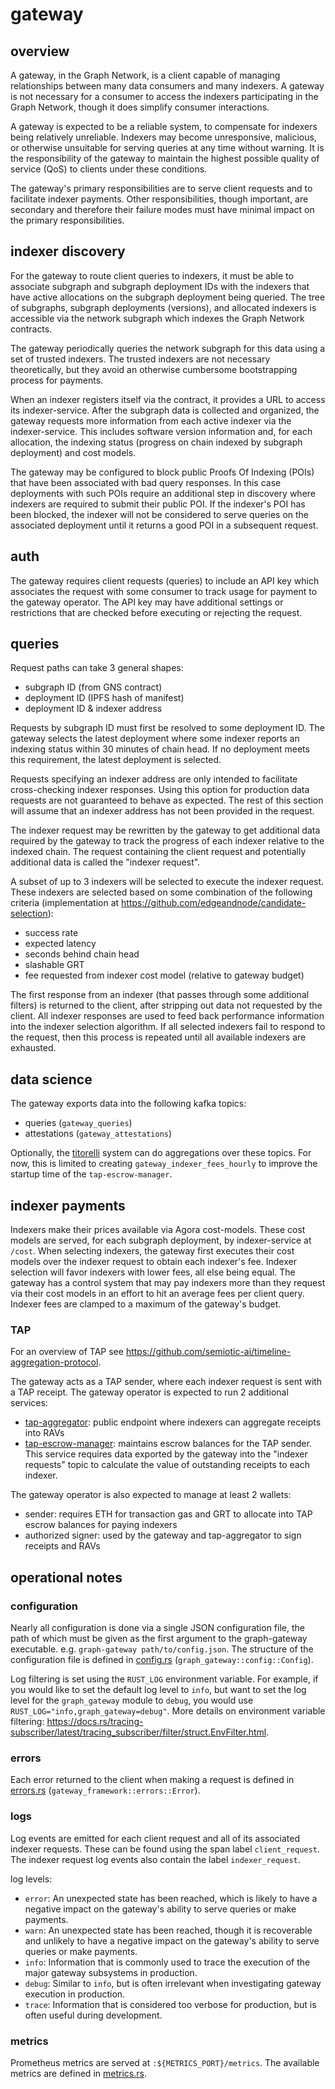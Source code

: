 # gateway

## overview

A gateway, in the Graph Network, is a client capable of managing relationships between many
data consumers and many indexers. A gateway is not necessary for a consumer to access the indexers
participating in the Graph Network, though it does simplify consumer interactions.

A gateway is expected to be a reliable system, to compensate for indexers being relatively
unreliable. Indexers may become unresponsive, malicious, or otherwise unsuitable for serving queries
at any time without warning. It is the responsibility of the gateway to maintain the highest
possible quality of service (QoS) to clients under these conditions.

The gateway's primary responsibilities are to serve client requests and to facilitate indexer
payments. Other responsibilities, though important, are secondary and therefore their failure modes
must have minimal impact on the primary responsibilities.

## indexer discovery

For the gateway to route client queries to indexers, it must be able to associate subgraph and
subgraph deployment IDs with the indexers that have active allocations on the subgraph deployment
being queried. The tree of subgraphs, subgraph deployments (versions), and allocated indexers is
accessible via the network subgraph which indexes the Graph Network contracts.

The gateway periodically queries the network subgraph for this data using a set of trusted indexers.
The trusted indexers are not necessary theoretically, but they avoid an otherwise cumbersome
bootstrapping process for payments.

When an indexer registers itself via the contract, it provides a URL to access its indexer-service.
After the subgraph data is collected and organized, the gateway requests more information from each
active indexer via the indexer-service. This includes software version information and, for each
allocation, the indexing status (progress on chain indexed by subgraph deployment) and cost models.

The gateway may be configured to block public Proofs Of Indexing (POIs) that have been associated
with bad query responses. In this case deployments with such POIs require an additional step in
discovery where indexers are required to submit their public POI. If the indexer's POI has been
blocked, the indexer will not be considered to serve queries on the associated deployment until it
returns a good POI in a subsequent request.

## auth

The gateway requires client requests (queries) to include an API key which associates the request
with some consumer to track usage for payment to the gateway operator. The API key may have
additional settings or restrictions that are checked before executing or rejecting the request.

## queries

Request paths can take 3 general shapes:

- subgraph ID (from GNS contract)
- deployment ID (IPFS hash of manifest)
- deployment ID & indexer address

Requests by subgraph ID must first be resolved to some deployment ID. The gateway selects the latest
deployment where some indexer reports an indexing status within 30 minutes of chain head. If no
deployment meets this requirement, the latest deployment is selected.

Requests specifying an indexer address are only intended to facilitate cross-checking indexer
responses. Using this option for production data requests are not guaranteed to behave as expected.
The rest of this section will assume that an indexer address has not been provided in the request.

The indexer request may be rewritten by the gateway to get additional data required by the gateway
to track the progress of each indexer relative to the indexed chain. The request containing the
client request and potentially additional data is called the "indexer request".

A subset of up to 3 indexers will be selected to execute the indexer request. These indexers are
selected based on some combination of the following criteria (implementation at https://github.com/edgeandnode/candidate-selection):

- success rate
- expected latency
- seconds behind chain head
- slashable GRT
- fee requested from indexer cost model (relative to gateway budget)

The first response from an indexer (that passes through some additional filters) is returned to the
client, after stripping out data not requested by the client. All indexer responses are used to feed
back performance information into the indexer selection algorithm. If all selected indexers fail to
respond to the request, then this process is repeated until all available indexers are exhausted.

## data science

The gateway exports data into the following kafka topics:

- queries (`gateway_queries`)
- attestations (`gateway_attestations`)

Optionally, the [titorelli](https://github.com/edgeandnode/titorelli/) system can do aggregations
over these topics. For now, this is limited to creating `gateway_indexer_fees_hourly` to improve
the startup time of the `tap-escrow-manager`.

## indexer payments

Indexers make their prices available via Agora cost-models. These cost models are served, for each
subgraph deployment, by indexer-service at `/cost`. When selecting indexers, the gateway first
executes their cost models over the indexer request to obtain each indexer's fee. Indexer selection
will favor indexers with lower fees, all else being equal. The gateway has a control system that may
pay indexers more than they request via their cost models in an effort to hit an average fees per
client query. Indexer fees are clamped to a maximum of the gateway's budget.

### TAP

For an overview of TAP see https://github.com/semiotic-ai/timeline-aggregation-protocol.

The gateway acts as a TAP sender, where each indexer request is sent with a TAP receipt. The gateway
operator is expected to run 2 additional services:

- [tap-aggregator](https://github.com/semiotic-ai/timeline-aggregation-protocol/tree/main/tap_aggregator):
  public endpoint where indexers can aggregate receipts into RAVs
- [tap-escrow-manager](https://github.com/edgeandnode/tap-escrow-manager):
  maintains escrow balances for the TAP sender. This service requires data exported by the gateway
  into the "indexer requests" topic to calculate the value of outstanding receipts to each indexer.

The gateway operator is also expected to manage at least 2 wallets:

- sender: requires ETH for transaction gas and GRT to allocate into TAP escrow balances for paying indexers
- authorized signer: used by the gateway and tap-aggregator to sign receipts and RAVs

## operational notes

### configuration

Nearly all configuration is done via a single JSON configuration file, the path of which must be
given as the first argument to the graph-gateway executable.
e.g. `graph-gateway path/to/config.json`. The structure of the configuration file is defined in
[config.rs](src/config.rs) (`graph_gateway::config::Config`).

Log filtering is set using the `RUST_LOG` environment variable. For example, if you would like to
set the default log level to `info`, but want to set the log level for the `graph_gateway` module to
`debug`, you would use `RUST_LOG="info,graph_gateway=debug"`. More details on environment variable
filtering: https://docs.rs/tracing-subscriber/latest/tracing_subscriber/filter/struct.EnvFilter.html.

### errors

Each error returned to the client when making a request is defined in [errors.rs](src/errors.rs) (`gateway_framework::errors::Error`).

### logs

Log events are emitted for each client request and all of its associated indexer requests. These can
be found using the span label `client_request`. The indexer request log events also contain the
label `indexer_request`.

log levels:

- `error`: An unexpected state has been reached, which is likely to have a negative impact on the
  gateway's ability to serve queries or make payments.
- `warn`: An unexpected state has been reached, though it is recoverable and unlikely to have a
  negative impact on the gateway's ability to serve queries or make payments.
- `info`: Information that is commonly used to trace the execution of the major gateway subsystems
  in production.
- `debug`: Similar to `info`, but is often irrelevant when investigating gateway execution in
  production.
- `trace`: Information that is considered too verbose for production, but is often useful during
  development.

### metrics

Prometheus metrics are served at `:${METRICS_PORT}/metrics`.
The available metrics are defined in [metrics.rs](src/metrics.rs).
